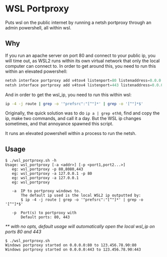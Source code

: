 # WSL Portproxy
Puts wsl on the public internet by running a netsh portproxy through an admin powershell, all within wsl.
## Why
If you run an apache server on port 80 and connect to your public ip, you will time out, as
WSL2 runs within its own virtual network that only the local computer can connect to.
In order to get around this, you need to run this within an elevated powershell:
```powershell
netsh interface portproxy add v4tov4 listenport=80 listenaddress=0.0.0.0 connectport=80 connectaddress=wsl_ip
netsh interface portproxy add v4tov4 listenport=443 listenaddress=0.0.0.0 connectport=443 connectaddress=wsl_ip
```
And in order to get the wsl_ip, you need to run this within wsl:
```sh
ip -4 -j route | grep -o '"prefsrc":"[^"]*' | grep -o '[^"]*$'
```
Originally, the quick solution was to do `ip a | grep eth0`, find and copy the ip,
make two commands, and call it a day. But the WSL ip changes sometimes, and that
annoyance spawned this script.

It runs an elevated powershell within a process to run the netsh.

## Usage
```console
$ ./wsl_portproxy.sh -h
Usage: wsl_portproxy [-a <addr>] [-p <port1,port2...>]
   eg: wsl_portproxy -p 80,8080,443
   eg: wsl_portproxy -a 127.0.0.1 -p 80
   eg: wsl_portproxy -a 127.0.0.1
   eg: wsl_portproxy

   -a  IP to portproxy windows to.
       The default ip used is the local WSL2 ip outputted by:
       $ ip -4 -j route | grep -o '"prefsrc":"[^"]*' | grep -o '[^"]*$'

   -p  Port(s) to portproxy with
       Default ports: 80, 443
```
_** with no opts, default usage will automatically open the local wsl_ip on ports 80 and 443_
```console
$ ./wsl_portproxy.sh
Windows portproxy started on 0.0.0.0:80 to 123.456.78.90:80
Windows portproxy started on 0.0.0.0:443 to 123.456.78.90:443
```
